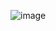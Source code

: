 
![image](https://user-images.githubusercontent.com/117136072/222316587-7939e840-a202-44eb-a0dd-1cc740c4edce.png)
